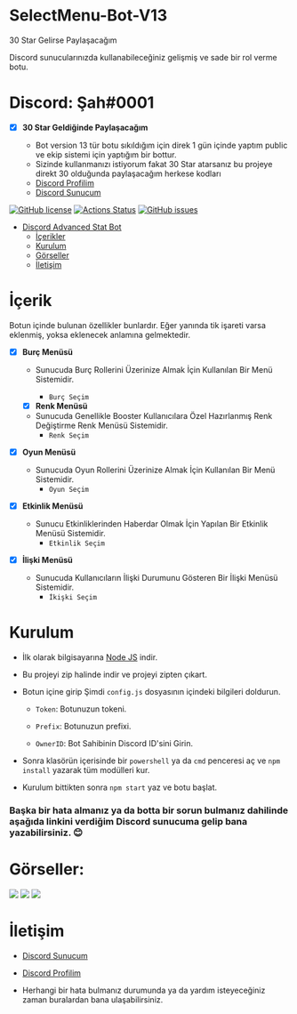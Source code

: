 # SelectMenu-Bot-V13
30 Star Gelirse Paylaşacağım

Discord sunucularınızda kullanabileceğiniz gelişmiş ve sade bir rol verme botu.

# Discord: Şah#0001

- [x] **30 Star Geldiğinde Paylaşacağım**

  - Bot version 13 tür botu sıkıldığım için direk 1 gün içinde yaptım public ve ekip sistemi için yaptığım bir bottur.
  - Sizinde kullanmanızı istiyorum fakat 30 Star atarsanız bu projeye direkt 30 olduğunda paylaşacağım herkese kodları
  - [Discord Profilim](https://discord.com/users/827573651443810394)
  - [Discord Sunucum](https://discord.gg/volen)

[![GitHub license](https://img.shields.io/github/license/thearkxd/discord-advanced-stat-bot)](https://github.com/thearkxd/discord-advanced-stat-bot/blob/master/LICENSE.md)
[![Actions Status](https://github.com/thearkxd/discord-advanced-stat-bot/actions/workflows/test.yml/badge.svg)](https://github.com/thearkxd/discord-advanced-stat-bot/actions)
[![GitHub issues](https://img.shields.io/github/issues/thearkxd/discord-advanced-stat-bot)](https://github.com/thearkxd/discord-advanced-stat-bot/issues)

- [Discord Advanced Stat Bot](#discord-advanced-stat-bot)
  - [İçerikler](#içerik)
  - [Kurulum](#kurulum)
  - [Görseller](#görseller)
  - [İletişim](#iletişim)

# İçerik

Botun içinde bulunan özellikler bunlardır. Eğer yanında tik işareti varsa eklenmiş, yoksa eklenecek anlamına gelmektedir.

- [x] **Burç Menüsü**

  - Sunucuda Burç Rollerini Üzerinize Almak İçin Kullanılan Bir Menü Sistemidir.

    - `Burç Seçim`

  - [x] **Renk Menüsü**

  - Sunucuda Genellikle Booster Kullanıcılara Özel Hazırlanmış Renk Değiştirme Renk Menüsü Sistemidir.
    - `Renk Seçim`

- [x] **Oyun Menüsü**

  - Sunucuda Oyun Rollerini Üzerinize Almak İçin Kullanılan Bir Menü Sistemidir.
    - `Oyun Seçim`

- [x] **Etkinlik Menüsü**

  - Sunucu Etkinliklerinden Haberdar Olmak İçin Yapılan Bir Etkinlik Menüsü Sistemidir.
    - `Etkinlik Seçim`

- [x] **İlişki Menüsü**

  - Sunucuda Kullanıcıların İlişki Durumunu Gösteren Bir İlişki Menüsü Sistemidir.
    - `İkişki Seçim`


# Kurulum

- İlk olarak bilgisayarına [Node JS](https://nodejs.org/en/) indir.

- Bu projeyi zip halinde indir ve projeyi zipten çıkart.

- Botun içine girip Şimdi `config.js` dosyasının içindeki bilgileri doldurun.

  - `Token`: Botunuzun tokeni.

  - `Prefix`: Botunuzun prefixi.

  - `OwnerID`: Bot Sahibinin Discord ID'sini Girin.

- Sonra klasörün içerisinde bir `powershell` ya da `cmd` penceresi aç ve `npm install` yazarak tüm modülleri kur.

- Kurulum bittikten sonra `npm start` yaz ve botu başlat.

### Başka bir hata almanız ya da botta bir sorun bulmanız dahilinde aşağıda linkini verdiğim Discord sunucuma gelip bana yazabilirsiniz. :blush:

# Görseller:

<img  src="https://cdn.discordapp.com/attachments/1001123490369388556/1004132157964431430/unknown.png">
<img  src="https://cdn.discordapp.com/attachments/1001123490369388556/1004133338392572010/unknown.png">
<img  src="https://cdn.discordapp.com/attachments/1001123490369388556/1004133666403909793/unknown.png">

# İletişim

- [Discord Sunucum](https://discord.gg/volen)

- [Discord Profilim](https://discord.com/users/827573651443810394)

- Herhangi bir hata bulmanız durumunda ya da yardım isteyeceğiniz zaman buralardan bana ulaşabilirsiniz.
